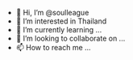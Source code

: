 - 👋 Hi, I’m @soulleague
- 👀 I’m interested in Thailand
- 🌱 I’m currently learning ...
- 💞️ I’m looking to collaborate on ...
- 📫 How to reach me ...

<!---
soulleague/soulleague is a ✨ special ✨ repository because its `README.md` (this file) appears on your GitHub profile.
You can click the Preview link to take a look at your changes.
--->
